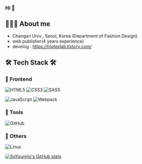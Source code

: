 ### Hi 👋

## 👩🏻‍💻 About me
- Changan Univ., Seoul, Korea (Department of Fashion Design)
- web publisher(4 years experience)
- develog : https://triplexlab.tistory.com/

## 🛠 Tech Stack 🛠 
### 🎯 Frontend
![HTML5](https://img.shields.io/badge/html5-%23E34F26.svg?style=for-the-badge&logo=html5&logoColor=white) ![CSS3](https://img.shields.io/badge/css3-%231572B6.svg?style=for-the-badge&logo=css3&logoColor=white) ![SASS](https://img.shields.io/badge/SASS-hotpink.svg?style=for-the-badge&logo=SASS&logoColor=white)

![JavaScript](https://img.shields.io/badge/javascript-%23323330.svg?style=for-the-badge&logo=javascript&logoColor=%23F7DF1E)
![Webpack](https://img.shields.io/badge/webpack-%238DD6F9.svg?style=for-the-badge&logo=webpack&logoColor=black)

### 🎯 Tools
![GitHub](https://img.shields.io/badge/github-%23121011.svg?style=for-the-badge&logo=github&logoColor=white)

### 🎯 Others
![Linux](https://img.shields.io/badge/Linux-FCC624?style=for-the-badge&logo=linux&logoColor=black)

[![SoYounHo's GitHub stats](https://github-readme-stats.vercel.app/api?username=younhoso&theme=dracula)](https://github.com/Nahee-Park/github-readme-stats)

<!--
**younhoso/younhoso** is a ✨ _special_ ✨ repository because its `README.md` (this file) appears on your GitHub profile.

Here are some ideas to get you started:

- 🔭 I’m currently working on ...
- 🌱 I’m currently learning ...
- 👯 I’m looking to collaborate on ...
- 🤔 I’m looking for help with ...
- 💬 Ask me about ...
- 📫 How to reach me: ...
- 😄 Pronouns: ...
- ⚡ Fun fact: ...
-->
